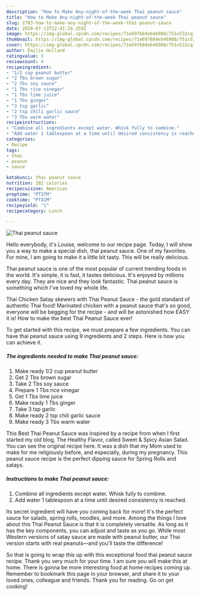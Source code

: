 ```yaml
---
description: "How to Make Any-night-of-the-week Thai peanut sauce"
title: "How to Make Any-night-of-the-week Thai peanut sauce"
slug: 2783-how-to-make-any-night-of-the-week-thai-peanut-sauce
date: 2020-07-13T22:41:24.359Z
image: https://img-global.cpcdn.com/recipes/71e697684eb46908/751x532cq70/thai-peanut-sauce-recipe-main-photo.jpg
thumbnail: https://img-global.cpcdn.com/recipes/71e697684eb46908/751x532cq70/thai-peanut-sauce-recipe-main-photo.jpg
cover: https://img-global.cpcdn.com/recipes/71e697684eb46908/751x532cq70/thai-peanut-sauce-recipe-main-photo.jpg
author: Emilie Holland
ratingvalue: 5
reviewcount: 4
recipeingredient:
- "1/2 cup peanut butter"
- "2 Tbs brown sugar"
- "2 Tbs soy sauce"
- "1 Tbs rice vinegar"
- "1 Tbs lime juice"
- "1 Tbs ginger"
- "3 tsp garlic"
- "2 tsp chili garlic sauce"
- "3 Tbs warm water"
recipeinstructions:
- "Combine all ingredients except water. Whisk fully to combine."
- "Add water 1 tablespoon at a time until desired consistency is reached."
categories:
- Recipe
tags:
- thai
- peanut
- sauce

katakunci: thai peanut sauce 
nutrition: 282 calories
recipecuisine: American
preptime: "PT37M"
cooktime: "PT41M"
recipeyield: "1"
recipecategory: Lunch

---
```



![Thai peanut sauce](https://img-global.cpcdn.com/recipes/71e697684eb46908/751x532cq70/thai-peanut-sauce-recipe-main-photo.jpg)

Hello everybody, it's Louise, welcome to our recipe page. Today, I will show you a way to make a special dish, thai peanut sauce. One of my favorites. For mine, I am going to make it a little bit tasty. This will be really delicious.

Thai peanut sauce is one of the most popular of current trending foods in the world. It's simple, it is fast, it tastes delicious. It's enjoyed by millions every day. They are nice and they look fantastic. Thai peanut sauce is something which I've loved my whole life.

Thai Chicken Satay skewers with Thai Peanut Sauce - the gold standard of authentic Thai food! Marinated chicken with a peanut sauce that&#39;s so good, everyone will be begging for the recipe - and will be astonished how EASY it is! How to make the best Thai Peanut Sauce ever!


To get started with this recipe, we must prepare a few ingredients. You can have thai peanut sauce using 9 ingredients and 2 steps. Here is how you can achieve it.

<!--inarticleads1-->

##### The ingredients needed to make Thai peanut sauce:

1. Make ready 1/2 cup peanut butter
1. Get 2 Tbs brown sugar
1. Take 2 Tbs soy sauce
1. Prepare 1 Tbs rice vinegar
1. Get 1 Tbs lime juice
1. Make ready 1 Tbs ginger
1. Take 3 tsp garlic
1. Make ready 2 tsp chili garlic sauce
1. Make ready 3 Tbs warm water


This Best Thai Peanut Sauce was inspired by a recipe from when I first started my old blog, The Healthy Flavor, called Sweet &amp; Spicy Asian Salad. You can see the original recipe here. It was a dish that my Mom used to make for me religiously before, and especially, during my pregnancy. This peanut sauce recipe is the perfect dipping sauce for Spring Rolls and satays. 

<!--inarticleads2-->

##### Instructions to make Thai peanut sauce:

1. Combine all ingredients except water. Whisk fully to combine.
1. Add water 1 tablespoon at a time until desired consistency is reached.


Its secret ingredient will have you coming back for more! It&#39;s the perfect sauce for salads, spring rolls, noodles, and more. Among the things I love about this Thai Peanut Sauce is that it is completely versatile. As long as it has the key components, you can adjust and taste as you go. While most Western versions of satay sauce are made with peanut butter, our Thai version starts with real peanuts—and you&#39;ll taste the difference! 

So that is going to wrap this up with this exceptional food thai peanut sauce recipe. Thank you very much for your time. I am sure you will make this at home. There is gonna be more interesting food at home recipes coming up. Remember to bookmark this page in your browser, and share it to your loved ones, colleague and friends. Thank you for reading. Go on get cooking!
